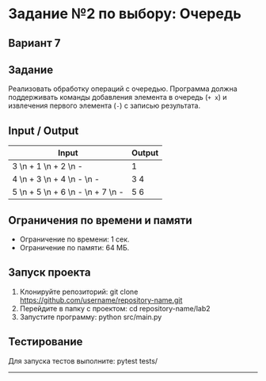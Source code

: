 # Задание №2 по выбору: Очередь
## Вариант 7

## Задание
Реализовать обработку операций с очередью. Программа должна поддерживать команды добавления элемента в очередь (`+ x`) и извлечения первого элемента (`-`) с записью результата.

## Input / Output

| Input             | Output |
|--------------------|--------|
| 3 \n + 1 \n + 2 \n - | 1      |
| 4 \n + 3 \n + 4 \n - \n - | 3 4 |
| 5 \n + 5 \n + 6 \n - \n + 7 \n - | 5 6 |

## Ограничения по времени и памяти

- Ограничение по времени: 1 сек.
- Ограничение по памяти: 64 МБ.

## Запуск проекта

1. Клонируйте репозиторий:
git clone https://github.com/username/repository-name.git
2. Перейдите в папку с проектом:
cd repository-name/lab2
3. Запустите программу:
python src/main.py

## Тестирование
Для запуска тестов выполните:
pytest tests/

---